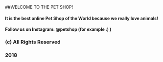 ##WELCOME TO THE PET SHOP!

#### It is the best online Pet Shop of the World because we really love animals!

#### Follow us on Instagram: @petshop (for example :) )
### (c) All Rights Reserved 
### 2018